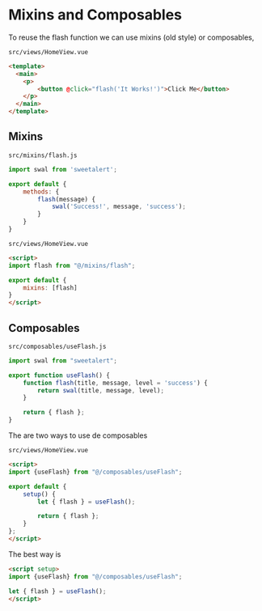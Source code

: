 # Mixins and Composables

To reuse the flash function we can use mixins (old style) or composables,

`src/views/HomeView.vue`

```html
<template>
  <main>
    <p>
        <button @click="flash('It Works!')">Click Me</button>
    </p>
  </main>
</template>
```

## Mixins

`src/mixins/flash.js`

```js
import swal from 'sweetalert';

export default {
    methods: {
        flash(message) {
            swal('Success!', message, 'success');
        }
    }
}
```

`src/views/HomeView.vue`

```html
<script>
import flash from "@/mixins/flash";

export default {
    mixins: [flash]
}
</script>
```

## Composables

`src/composables/useFlash.js`

```js
import swal from "sweetalert";

export function useFlash() {
    function flash(title, message, level = 'success') {
        return swal(title, message, level);
    }

    return { flash };
}
```

The are two ways to use de composables

`src/views/HomeView.vue`

```html
<script>
import {useFlash} from "@/composables/useFlash";

export default {
    setup() {
        let { flash } = useFlash();

        return { flash };
    }
};
</script>
```

The best way is

```html
<script setup>
import {useFlash} from "@/composables/useFlash";

let { flash } = useFlash();
</script>
```
